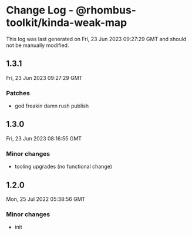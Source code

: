 # Change Log - @rhombus-toolkit/kinda-weak-map

This log was last generated on Fri, 23 Jun 2023 09:27:29 GMT and should not be manually modified.

## 1.3.1
Fri, 23 Jun 2023 09:27:29 GMT

### Patches

- god freakin damn rush publish

## 1.3.0
Fri, 23 Jun 2023 08:16:55 GMT

### Minor changes

- tooling upgrades (no functional change)

## 1.2.0
Mon, 25 Jul 2022 05:38:56 GMT

### Minor changes

- init

